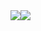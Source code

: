 <div style="display:flex;"><img src="https://i0.hdslb.com/bfs/article/0746af17b6f02b57fad1f1d34af8fa2b22d3cc94.gif@480w_270h_progressive.webp" />
<img src="https://i0.hdslb.com/bfs/article/a2f2456a90e8b645306735ef6762240c03d2c420.gif@480w_270h_progressive.webp" /></div>

